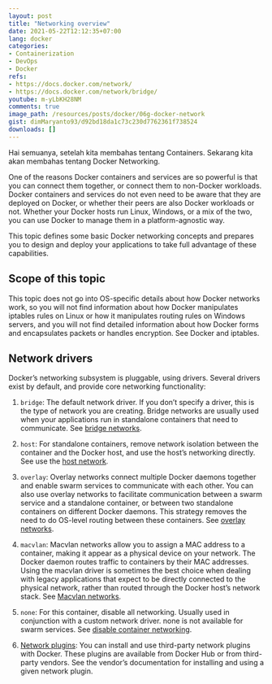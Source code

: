 ```yaml
---
layout: post
title: "Networking overview"
date: 2021-05-22T12:12:35+07:00
lang: docker
categories:
- Containerization
- DevOps
- Docker
refs: 
- https://docs.docker.com/network/
- https://docs.docker.com/network/bridge/
youtube: m-yLbKH28NM
comments: true
image_path: /resources/posts/docker/06g-docker-network
gist: dimMaryanto93/d92bd18da1c73c230d7762361f738524
downloads: []
---
```



Hai semuanya, setelah kita membahas tentang Containers. Sekarang kita akan membahas tentang Docker Networking.

<!--more-->

One of the reasons Docker containers and services are so powerful is that you can connect them together, or connect them to non-Docker workloads. Docker containers and services do not even need to be aware that they are deployed on Docker, or whether their peers are also Docker workloads or not. Whether your Docker hosts run Linux, Windows, or a mix of the two, you can use Docker to manage them in a platform-agnostic way.

This topic defines some basic Docker networking concepts and prepares you to design and deploy your applications to take full advantage of these capabilities.

## Scope of this topic

This topic does not go into OS-specific details about how Docker networks work, so you will not find information about how Docker manipulates iptables rules on Linux or how it manipulates routing rules on Windows servers, and you will not find detailed information about how Docker forms and encapsulates packets or handles encryption. See Docker and iptables.

## Network drivers

Docker’s networking subsystem is pluggable, using drivers. Several drivers exist by default, and provide core networking functionality:

1. `bridge`: The default network driver. If you don’t specify a driver, this is the type of network you are creating. Bridge networks are usually used when your applications run in standalone containers that need to communicate. See [bridge networks](https://docs.docker.com/network/bridge/).

2. `host`: For standalone containers, remove network isolation between the container and the Docker host, and use the host’s networking directly. See use the [host network](https://docs.docker.com/network/host/).

3. `overlay`: Overlay networks connect multiple Docker daemons together and enable swarm services to communicate with each other. You can also use overlay networks to facilitate communication between a swarm service and a standalone container, or between two standalone containers on different Docker daemons. This strategy removes the need to do OS-level routing between these containers. See [overlay networks](https://docs.docker.com/network/overlay/).

4. `macvlan`: Macvlan networks allow you to assign a MAC address to a container, making it appear as a physical device on your network. The Docker daemon routes traffic to containers by their MAC addresses. Using the macvlan driver is sometimes the best choice when dealing with legacy applications that expect to be directly connected to the physical network, rather than routed through the Docker host’s network stack. See [Macvlan networks](https://docs.docker.com/network/macvlan/).

5. `none`: For this container, disable all networking. Usually used in conjunction with a custom network driver. none is not available for swarm services. See [disable container networking](https://docs.docker.com/network/none/).

6. [Network plugins](https://docs.docker.com/engine/extend/plugins_services/): You can install and use third-party network plugins with Docker. These plugins are available from Docker Hub or from third-party vendors. See the vendor’s documentation for installing and using a given network plugin.